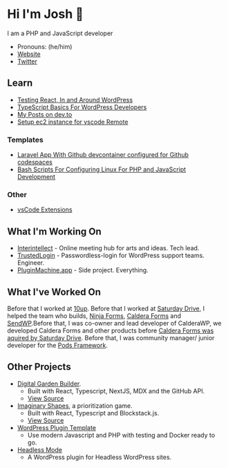 # Hi I'm Josh 👋

I am a PHP and JavaScript developer

- Pronouns: (he/him)
- [Website](https://joshpress.net)
- [Twitter](https://twitter.com/josh412)

## Learn

- [Testing React, In and Around WordPress](https://react-wordpress-testing.joshpress.net/) 
- [TypeScript Basics For WordPress Developers](https://pantheon.io/blog/typescript-wordpress-basics)
- [My Posts on dev.to](https://dev.to)
- [Setup ec2 instance for vscode Remote](https://gist.github.com/Shelob9/0e032880634d75eab0a24f9fad9ad3ea)

### Templates

- [Laravel App With Github devcontainer configured for Github codespaces](https://github.com/Shelob9/laravel-app)
- [Bash Scripts For Configuring Linux For PHP and JavaScript Development](https://gist.github.com/Shelob9/f981e8fee4e80aec383442df7838de7e)

### Other

- [vsCode Extensions](https://gist.github.com/Shelob9/4106664a93429dd9d8582f8a717cd6e8)


## What I'm Working On

- [Interintellect](https://interintellect.com/) - Online meeting hub for arts and ideas. Tech lead.
- [TrustedLogin](https://www.trustedlogin.com/) - Passwordless-login for WordPress support teams. Engineer.
- [PluginMachine.app](https://pluginmachine.app/) - Side project. Everything.

## What I've Worked On

Before that I worked at [10up](https://10up.com). Before that I worked at [Saturday Drive](https://saturdaydrive.com/), I helped the team who builds, [Ninja Forms](https://ninjaforms.com), [Caldera Forms](https://calderaforms.com) and [SendWP](https://sendwp.com).Before that, I was co-owner and lead developer of CalderaWP, we developed Caldera Forms and other products before [Caldera Forms was aquired by Saturday Drive](https://wptavern.com/ninja-forms-parent-company-saturday-drive-acquires-calderawp). Before that, I was community manager/ junior developer for the [Pods Framework](https://pods.io).

## Other Projects

- [Digital Garden Builder](https://docs.digitalgardenbuilder.app).
  - Built with React, Typescript, NextJS, MDX and the GitHub API.
  - [View Source](https://github.com/Shelob9/digitial-garden-builder)
- [Imaginary Shapes](https://imaginaryshapes.com), a prioritization game.
  - Built with React, Typescript and Blockstack.js.
  - [View Source](https://github.com/Shelob9/imaginary-shapes)
- [WordPress Plugin Template](https://github.com/shelob9/wordpress-plugin)
  - Use modern Javascript and PHP with testing and Docker ready to go.
- [Headless Mode](https://github.com/Shelob9/headless-mode/)
  - A WordPress plugin for Headless WordPress sites.
